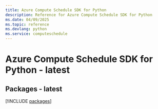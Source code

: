 ```yaml
---
title: Azure Compute Schedule SDK for Python
description: Reference for Azure Compute Schedule SDK for Python
ms.date: 04/09/2025
ms.topic: reference
ms.devlang: python
ms.service: computeschedule
---
```

# Azure Compute Schedule SDK for Python - latest
## Packages - latest
[!INCLUDE [packages](compute-schedule-index.md)]